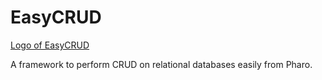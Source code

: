 # EasyCRUD
[Logo of EasyCRUD](https://raw.githubusercontent.com/juliendelplanque/EasyCRUD/master/doc/logo.png)

A framework to perform CRUD on relational databases easily from Pharo.
